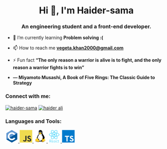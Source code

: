 <h1 align="center">Hi 👋, I'm Haider-sama</h1>
<h3 align="center">An engineering student and a front-end developer.</h3>

- 🌱 I’m currently learning **Problem solving :(**

- 📫 How to reach me **vegeta.khan2000@gmail.com**

- ⚡ Fun fact **“The only reason a warrior is alive is to fight, and the only reason a warrior fights is to win”**
- **― Miyamoto Musashi, A Book of Five Rings: The Classic Guide to Strategy**

<h3 align="left">Connect with me:</h3>
<p align="left">
<a href="https://www.youtube.com/channel/UCa0eMbQadzDa9fdyxgPjPHg" target="blank"><img align="center" src="https://raw.githubusercontent.com/rahuldkjain/github-profile-readme-generator/master/src/images/icons/Social/youtube.svg" alt="haider-sama" height="30" width="40" /></a>
<a href="https://leetcode.com/haider-sama/" target="blank"><img align="center" src="https://raw.githubusercontent.com/rahuldkjain/github-profile-readme-generator/master/src/images/icons/Social/leet-code.svg" alt="haider ali" height="30" width="40" /></a>
</p>

<h3 align="left">Languages and Tools:</h3>
<p align="left"> <a href="https://www.cprogramming.com/" target="_blank" rel="noreferrer"> <img src="https://raw.githubusercontent.com/devicons/devicon/master/icons/c/c-original.svg" alt="c" width="40" height="40"/> </a> <a href="https://developer.mozilla.org/en-US/docs/Web/JavaScript" target="_blank" rel="noreferrer"> <img src="https://raw.githubusercontent.com/devicons/devicon/master/icons/javascript/javascript-original.svg" alt="javascript" width="40" height="40"/> </a> <a href="https://www.linux.org/" target="_blank" rel="noreferrer"> <img src="https://raw.githubusercontent.com/devicons/devicon/master/icons/linux/linux-original.svg" alt="linux" width="40" height="40"/> </a> <a href="https://reactjs.org/" target="_blank" rel="noreferrer"> <img src="https://raw.githubusercontent.com/devicons/devicon/master/icons/react/react-original-wordmark.svg" alt="react" width="40" height="40"/> </a> <a href="https://www.typescriptlang.org/" target="_blank" rel="noreferrer"> <img src="https://raw.githubusercontent.com/devicons/devicon/master/icons/typescript/typescript-original.svg" alt="typescript" width="40" height="40"/> </a> </p>
